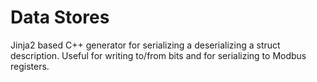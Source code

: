 # Data Stores 
Jinja2 based C++ generator for serializing a deserializing a struct description.
Useful for writing to/from bits and for serializing to Modbus registers.

